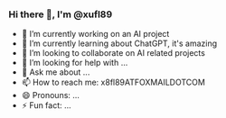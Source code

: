 ### Hi there 👋, I'm @xufl89

- 🔭 I’m currently working on an AI project
- 🌱 I’m currently learning about ChatGPT, it's amazing
- 👯 I’m looking to collaborate on AI related projects
- 🤔 I’m looking for help with ...
- 💬 Ask me about ...
- 📫 How to reach me: x8fl89ATFOXMAILDOTCOM
- 😄 Pronouns: ...
- ⚡ Fun fact: ...
